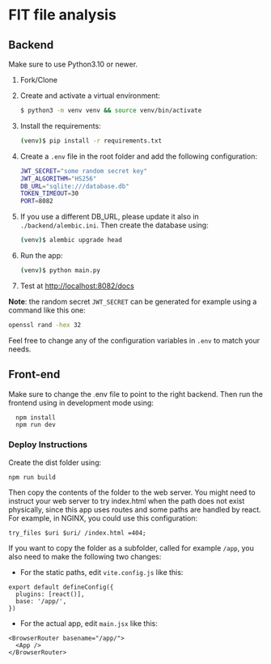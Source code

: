 # FIT file analysis

## Backend

Make sure to use Python3.10 or newer.

1. Fork/Clone

2. Create and activate a virtual environment:

    ```sh
    $ python3 -m venv venv && source venv/bin/activate
    ```

3. Install the requirements:

    ```sh
    (venv)$ pip install -r requirements.txt
    ```

4. Create a `.env` file in the root folder and add the following configuration:

    ```sh
    JWT_SECRET="some random secret key"
    JWT_ALGORITHM="HS256"
    DB_URL="sqlite:///database.db"
    TOKEN_TIMEOUT=30
    PORT=8082
    ```

5. If you use a different DB_URL, please update it also in `./backend/alembic.ini`. Then
create the database using:

    ```sh
    (venv)$ alembic upgrade head
    ```

6. Run the app:

    ```sh
    (venv)$ python main.py
    ```

6. Test at [http://localhost:8082/docs](http://localhost:8082/docs)

**Note**: the random secret `JWT_SECRET` can be generated for example 
using a command like this one:

```sh
openssl rand -hex 32
```

Feel free to change any of the configuration variables in `.env` to
match your needs.

## Front-end

Make sure to change the .env file to point to the right
backend. Then run the frontend using in development mode
using:

```
  npm install
  npm run dev
```

### Deploy Instructions

Create the dist folder using:

```
npm run build
```

Then copy the contents of the folder to the web server.
You might need to instruct your web server to try index.html
when the path does not exist physically, since this app uses
routes and some paths are handled by react. For example, in
NGINX, you could use this configuration:

```
try_files $uri $uri/ /index.html =404;
```

If you want to copy the folder as a subfolder, called for
example `/app`, you also need
to make the following two changes:
* For the static paths, edit `vite.config.js` like this:
```
export default defineConfig({
  plugins: [react()],
  base: '/app/',
})
```
* For the actual app, edit `main.jsx` like this:
```
<BrowserRouter basename="/app/">
  <App />
</BrowserRouter>
```